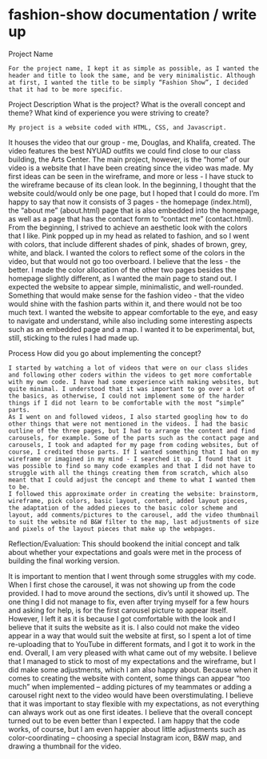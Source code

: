 # fashion-show documentation / write up

Project Name

	For the project name, I kept it as simple as possible, as I wanted the header and title to look the same, and be very minimalistic. Although at first, I wanted the title to be simply “Fashion Show”, I decided that it had to be more specific.

Project Description 
What is the project? 
What is the overall concept and theme? 
What kind of experience you were striving to create?

	My project is a website coded with HTML, CSS, and Javascript. 
It houses the video that our group - me, Douglas, and Khalifa, created. The video features the best NYUAD outfits we could find close to our class building, the Arts Center. 
	The main project, however, is the “home” of our video is a website that I have been creating since the video was made. My first ideas can be seen in the wireframe, and more or less - I have stuck to the wireframe because of its clean look. In the beginning, I thought that the website could/would only be one page, but I hoped that I could do more. I’m happy to say that now it consists of 3 pages - the homepage (index.html), the “about me” (about.html) page that is also embedded into the homepage, as well as a page that has the contact form to “contact me” (contact.html). 
	From the beginning, I strived to achieve an aesthetic look with the colors that I like. Pink popped up in my head as related to fashion, and so I went with colors, that include different shades of pink, shades of brown, grey, white, and black. I wanted the colors to reflect some of the colors in the video, but that would not go too overboard. I believe that the less - the better. I made the color allocation of the other two pages besides the homepage slightly different, as I wanted the main page to stand out. 
	I expected the website to appear simple, minimalistic, and well-rounded. Something that would make sense for the fashion video - that the video would shine with the fashion parts within it, and there would not be too much text. I wanted the website to appear comfortable to the eye, and easy to navigate and understand, while also including some interesting aspects such as an embedded page and a map. I wanted it to be experimental, but, still, sticking to the rules I had made up. 

Process 
How did you go about implementing the concept?

	I started by watching a lot of videos that were on our class slides and following other coders within the videos to get more comfortable with my own code. I have had some experience with making websites, but quite minimal. I understood that it was important to go over a lot of the basics, as otherwise, I could not implement some of the harder things if I did not learn to be comfortable with the most “simple” parts. 
	As I went on and followed videos, I also started googling how to do other things that were not mentioned in the videos. I had the basic outline of the three pages, but I had to arrange the content and find carousels, for example. Some of the parts such as the contact page and carousels, I took and adapted for my page from coding websites, but of course, I credited those parts. If I wanted something that I had on my wireframe or imagined in my mind - I searched it up. I found that it was possible to find so many code examples and that I did not have to struggle with all the things creating them from scratch, which also meant that I could adjust the concept and theme to what I wanted them to be. 
	I followed this approximate order in creating the website: brainstorm, wireframe, pick colors, basic layout, content, added layout pieces, the adaptation of the added pieces to the basic color scheme and layout, add comments/pictures to the carousel, add the video thumbnail to suit the website nd B&W filter to the map, last adjustments of size and pixels of the layout pieces that make up the webpages.

Reflection/Evaluation:
This should bookend the initial concept and talk about whether your expectations and goals were met in the process of building the final working version.

It is important to mention that I went through some struggles with my code. When I first chose the carousel, it was not showing up from the code provided. I had to move around the sections, div’s until it showed up. The one thing I did not manage to fix, even after trying myself for a few hours and asking for help, is for the first carousel picture to appear itself. However, I left it as it is because I got comfortable with the look and I believe that it suits the website as it is. I also could not make the video appear in a way that would suit the website at first, so I spent a lot of time re-uploading that to YouTube in different formats, and I got it to work in the end.
	Overall, I am very pleased with what came out of my website. I believe that I managed to stick to most of my expectations and the wireframe, but I did make some adjustments, which I am also happy about. Because when it comes to creating the website with content, some things can appear “too much” when implemented – adding pictures of my teammates or adding a carousel right next to the video would have been overstimulating. I believe that it was important to stay flexible with my expectations, as not everything can always work out as one first ideates. I believe that the overall concept turned out to be even better than I expected. I am happy that the code works, of course, but I am even happier about little adjustments such as color-coordinating – choosing a special Instagram icon, B&W map, and drawing a thumbnail for the video.
